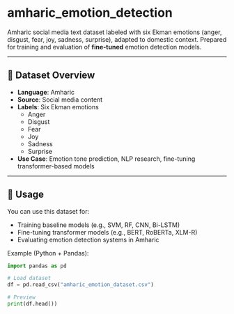# amharic_emotion_detection
Amharic social media text dataset labeled with six Ekman emotions (anger, disgust, fear, joy, sadness, surprise),
adapted to domestic context. Prepared for training and evaluation of **fine-tuned** emotion detection models.

---

## 📂 Dataset Overview
- **Language**: Amharic  
- **Source**: Social media content  
- **Labels**: Six Ekman emotions  
  - Anger  
  - Disgust  
  - Fear  
  - Joy  
  - Sadness  
  - Surprise  
- **Use Case**: Emotion tone prediction, NLP research, fine-tuning transformer-based models  

---

## 🔧 Usage
You can use this dataset for:
- Training baseline models (e.g., SVM, RF, CNN, Bi-LSTM)  
- Fine-tuning transformer models (e.g., BERT, RoBERTa, XLM-R)  
- Evaluating emotion detection systems in Amharic  

Example (Python + Pandas):

```python
import pandas as pd

# Load dataset
df = pd.read_csv("amharic_emotion_dataset.csv")

# Preview
print(df.head())
